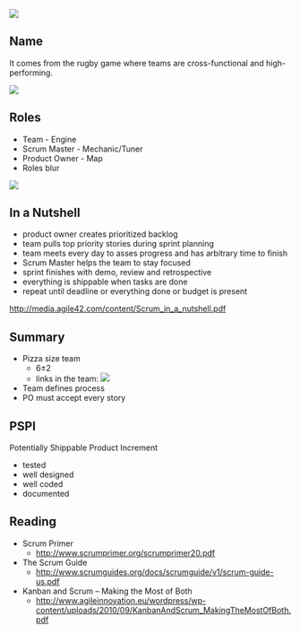 ![](https://www.scrum.org/Portals/0/Skins/Scrum//images/logo-notag_275x64.png)

## Name
It comes from the rugby game where teams are cross-functional and
high-performing.

![](https://upload.wikimedia.org/wikipedia/commons/1/1a/ST_vs_Gloucester_-_Match_-_23.JPG)

## Roles
* Team - Engine
* Scrum Master - Mechanic/Tuner
* Product Owner - Map
* Roles blur

![](http://www.agilenutshell.com/assets/how-is-agile-different/rolesblur.png)

## In a Nutshell

* product owner creates prioritized backlog
* team pulls top priority stories during sprint planning
* team meets every day to asses progress and has arbitrary time to finish
* Scrum Master helps the team to stay focused
* sprint finishes with demo, review and retrospective
* everything is shippable when tasks are done
* repeat until deadline or everything done or budget is present

http://media.agile42.com/content/Scrum_in_a_nutshell.pdf

## Summary
* Pizza size team
  * 6±2
  * links in the team: ![](http://images.slideplayer.com/13/3923608/slides/slide_17.jpg)
* Team defines process
* PO must accept every story

## PSPI

Potentially Shippable Product Increment
* tested
* well designed
* well coded
* documented

## Reading

* Scrum Primer
  * http://www.scrumprimer.org/scrumprimer20.pdf
* The Scrum Guide
  * http://www.scrumguides.org/docs/scrumguide/v1/scrum-guide-us.pdf
* Kanban and Scrum – Making the Most of Both
  * http://www.agileinnovation.eu/wordpress/wp-content/uploads/2010/09/KanbanAndScrum_MakingTheMostOfBoth.pdf
